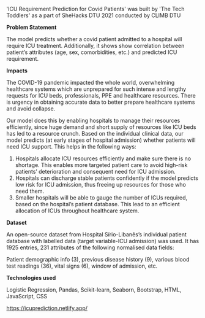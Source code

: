 'ICU Requirement Prediction for Covid Patients' was built by 'The Tech Toddlers' as a part of SheHacks DTU 2021 conducted by CLIMB DTU

**Problem Statement**

The model predicts whether a covid patient admitted to a hospital will require ICU treatment. Additionally, it shows show correlation between patient’s attributes (age, sex, comorbidities, etc.) and predicted ICU requirement.

**Impacts**

The COVID-19 pandemic impacted the whole world, overwhelming healthcare systems which are unprepared for such intense and lengthy requests for ICU beds, professionals, PPE and healthcare resources. There is urgency in obtaining accurate data to better prepare healthcare systems and avoid collapse.

Our model does this by enabling hospitals to manage their resources efficiently, since huge demand and short supply of resources like ICU beds has led to a resource crunch. Based on the individual clinical data, our model predicts (at early stages of hospital admission) whether patients will need ICU support. This helps in the following ways:

1. Hospitals allocate ICU resources efficiently and make sure there is no shortage. This enables more targeted patient care to avoid high-risk patients’ deterioration and consequent need for ICU admission.
2. Hospitals can discharge stable patients confidently if the model predicts low risk for ICU admission, thus freeing up resources for those who need them.
3.  Smaller hospitals will be able to gauge the number of ICUs required, based on the hospital’s patient database. This lead to an efficient allocation of ICUs throughout healthcare system. 

**Dataset**

An open-source dataset from Hospital Sírio-Libanês’s individual patient database with labelled data (target variable-ICU admission) was used. It has 1925 entries, 231 attributes of the following normalised data fields:

Patient demographic info (3), previous disease history (9),  various blood test readings (36), vital signs (6), window of admission, etc.

**Technologies used**

Logistic Regression, Pandas, Scikit-learn, Seaborn, Bootstrap, HTML, JavaScript, CSS

https://icuprediction.netlify.app/

